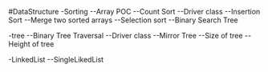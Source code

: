 #DataStructure
-Sorting
--Array POC
--Count Sort
--Driver class
--Insertion Sort
--Merge two sorted arrays
--Selection sort
--Binary Search Tree

-tree
--Binary Tree Traversal
--Driver class
--Mirror Tree
--Size of tree
--Height of tree

-LinkedList
--SingleLikedList
